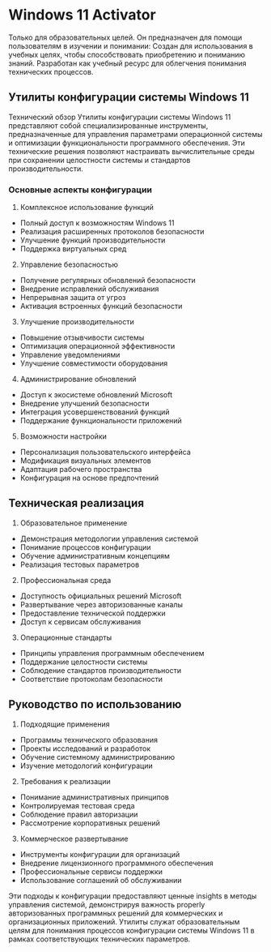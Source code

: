 # Windows 11 Activator
Только для образовательных целей. Он предназначен для помощи пользователям в изучении и понимании: Создан для использования в учебных целях, чтобы способствовать приобретению и пониманию знаний. Разработан как учебный ресурс для облегчения понимания технических процессов.

## Утилиты конфигурации системы Windows 11

Технический обзор Утилиты конфигурации системы Windows 11 представляют собой специализированные инструменты, предназначенные для управления параметрами операционной системы и оптимизации функциональности программного обеспечения. Эти технические решения позволяют настраивать вычислительные среды при сохранении целостности системы и стандартов производительности.

### Основные аспекты конфигурации

1. Комплексное использование функций
- Полный доступ к возможностям Windows 11
- Реализация расширенных протоколов безопасности
- Улучшение функций производительности
- Поддержка виртуальных сред

2. Управление безопасностью
- Получение регулярных обновлений безопасности
- Внедрение исправлений обслуживания
- Непрерывная защита от угроз
- Активация встроенных функций безопасности

3. Улучшение производительности
- Повышение отзывчивости системы
- Оптимизация операционной эффективности
- Управление уведомлениями
- Улучшение совместимости оборудования

4. Администрирование обновлений
- Доступ к экосистеме обновлений Microsoft
- Внедрение улучшений безопасности
- Интеграция усовершенствований функций
- Поддержание функциональности приложений

5. Возможности настройки
- Персонализация пользовательского интерфейса
- Модификация визуальных элементов
- Адаптация рабочего пространства
- Конфигурация на основе предпочтений

## Техническая реализация

1. Образовательное применение
- Демонстрация методологии управления системой
- Понимание процессов конфигурации
- Обучение административным концепциям
- Реализация тестовых параметров

2. Профессиональная среда
- Доступность официальных решений Microsoft
- Развертывание через авторизованные каналы
- Предоставление технической поддержки
- Доступ к сервисам обслуживания

3. Операционные стандарты
- Принципы управления программным обеспечением
- Поддержание целостности системы
- Соблюдение стандартов производительности
- Соответствие протоколам безопасности

## Руководство по использованию

1. Подходящие применения
- Программы технического образования
- Проекты исследований и разработок
- Обучение системному администрированию
- Изучение методологий конфигурации

2. Требования к реализации
- Понимание административных принципов
- Контролируемая тестовая среда
- Соблюдение правил авторизации
- Рассмотрение корпоративных решений

3. Коммерческое развертывание
- Инструменты конфигурации для организаций
- Внедрение лицензионного программного обеспечения
- Профессиональные сервисы поддержки
- Использование соглашений об обслуживании

Эти подходы к конфигурации предоставляют ценные insights в методы управления системой, демонстрируя важность properly авторизованных программных решений для коммерческих и организационных приложений. Утилиты служат образовательным целям для понимания процессов конфигурации системы Windows 11 в рамках соответствующих технических параметров.
